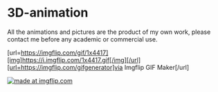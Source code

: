 # 3D-animation
All the animations and pictures are the product of my own work, please contact me before any academic or commercial use.

[url=https://imgflip.com/gif/1x4417][img]https://i.imgflip.com/1x4417.gif[/img][/url][url=https://imgflip.com/gifgenerator]via Imgflip GIF Maker[/url]

<a href="https://imgflip.com/gif/1x4417"><img src="https://i.imgflip.com/1x4417.gif" title="made at imgflip.com"/></a>
